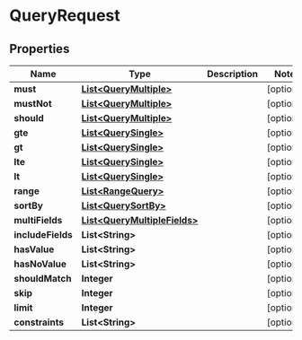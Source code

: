 

# QueryRequest


## Properties

Name | Type | Description | Notes
------------ | ------------- | ------------- | -------------
**must** | [**List&lt;QueryMultiple&gt;**](QueryMultiple.md) |  |  [optional]
**mustNot** | [**List&lt;QueryMultiple&gt;**](QueryMultiple.md) |  |  [optional]
**should** | [**List&lt;QueryMultiple&gt;**](QueryMultiple.md) |  |  [optional]
**gte** | [**List&lt;QuerySingle&gt;**](QuerySingle.md) |  |  [optional]
**gt** | [**List&lt;QuerySingle&gt;**](QuerySingle.md) |  |  [optional]
**lte** | [**List&lt;QuerySingle&gt;**](QuerySingle.md) |  |  [optional]
**lt** | [**List&lt;QuerySingle&gt;**](QuerySingle.md) |  |  [optional]
**range** | [**List&lt;RangeQuery&gt;**](RangeQuery.md) |  |  [optional]
**sortBy** | [**List&lt;QuerySortBy&gt;**](QuerySortBy.md) |  |  [optional]
**multiFields** | [**List&lt;QueryMultipleFields&gt;**](QueryMultipleFields.md) |  |  [optional]
**includeFields** | **List&lt;String&gt;** |  |  [optional]
**hasValue** | **List&lt;String&gt;** |  |  [optional]
**hasNoValue** | **List&lt;String&gt;** |  |  [optional]
**shouldMatch** | **Integer** |  |  [optional]
**skip** | **Integer** |  |  [optional]
**limit** | **Integer** |  |  [optional]
**constraints** | **List&lt;String&gt;** |  |  [optional]




